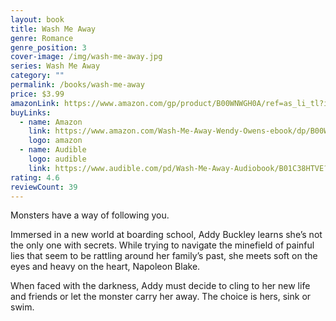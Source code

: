 ```yaml
---
layout: book
title: Wash Me Away
genre: Romance
genre_position: 3
cover-image: /img/wash-me-away.jpg
series: Wash Me Away
category: ""
permalink: /books/wash-me-away
price: $3.99
amazonLink: https://www.amazon.com/gp/product/B00WNWGH0A/ref=as_li_tl?ie=UTF8&tag=owensmc-20&camp=1789&creative=9325&linkCode=as2&creativeASIN=B00WNWGH0A&linkId=04ff7c85afe1da5891b83575dbb89a27
buyLinks:
  - name: Amazon
    link: https://www.amazon.com/Wash-Me-Away-Wendy-Owens-ebook/dp/B00WNWGH0A/ref=sr_1_1?dchild=1&keywords=wash+me+away&qid=1593293546&s=digital-text&sr=1-1
    logo: amazon
  - name: Audible
    logo: audible
    link: https://www.audible.com/pd/Wash-Me-Away-Audiobook/B01C38HTVE?ref=a_author_We_c19_lProduct_1_4&pf_rd_p=1ae0e65e-ad09-4aa7-aa73-772cefb1b5e1&pf_rd_r=C0AD7MM7MF8FA2B66JFY
rating: 4.6
reviewCount: 39
---
```

Monsters have a way of following you.

Immersed in a new world at boarding school, Addy Buckley learns she’s not the only one with secrets. While trying to navigate the minefield of painful lies that seem to be rattling around her family’s past, she meets soft on the eyes and heavy on the heart, Napoleon Blake.

When faced with the darkness, Addy must decide to cling to her new life and friends or let the monster carry her away. The choice is hers, sink or swim.
